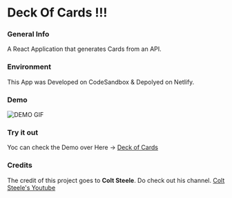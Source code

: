 # Deck Of Cards !!!

### General Info
A React Application that generates Cards from an API.

### Environment
This App was Developed on CodeSandbox & Depolyed on Netlify.

### Demo
![DEMO GIF](https://github.com/prithviBytes/deck_0f_cards/blob/main/Deck%20Of%20Card.gif?raw=true)

### Try it out
Yoc can check the Demo over Here -> <a href="https://csb-7thco.netlify.app/">Deck of Cards</a>

### Credits
The credit of this project goes to **Colt Steele**. Do check out his channel. <a href="https://www.youtube.com/channel/UCrqAGUPPMOdo0jfQ6grikZw">Colt Steele's Youtube</a>
